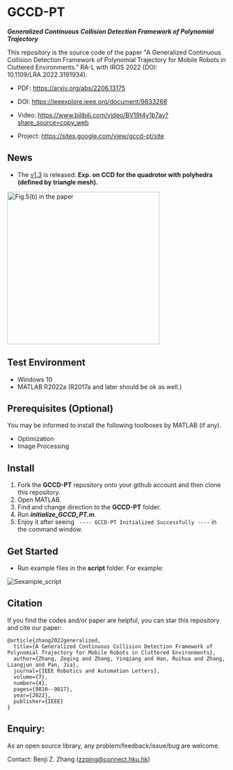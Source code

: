 # GCCD-PT
***Generalized Continuous Collision Detection Framework of Polynomial Trajectory***

This repository is the source code of the paper "A Generalized Continuous Collision Detection Framework of Polynomial Trajectory for Mobile Robots in Cluttered Environments." RA-L with IROS 2022 (DOI: 10.1109/LRA.2022.3191934).

* PDF: https://arxiv.org/abs/2206.13175

* DOI: https://ieeexplore.ieee.org/document/9833268

* Video: https://www.bilibili.com/video/BV19t4y1b7av?share_source=copy_web

* Project: https://sites.google.com/view/gccd-pt/site

## News
* The [v1.3](https://github.com/Benjizhang/GCCD-PT/releases) is released: 
**Exp. on CCD for the quadrotor with polyhedra (defined by triangle mesh).**
<img width="350" height="350" alt="Fig.5(b) in the paper" src="https://user-images.githubusercontent.com/20884450/215252290-c95da57b-38be-4d9b-95a8-426683489f2b.png"/>


## Test Environment
* Windows 10
* MATLAB R2022a (R2017a and later should be ok as well.)

## Prerequisites (Optional)
You may be informed to install the following toolboxes by MATLAB (if any).
* Optimization
* Image Processing

## Install
1. Fork the **GCCD-PT** repository onto your github account and then clone this repository.
2. Open MATLAB.
3. Find and change direction to the **GCCD-PT** folder.
4. Run ***initialize_GCCD_PT.m***.
5. Enjoy it after seeing `` ---- GCCD-PT Initialized Successfully ----`` in the command window.

## Get Started
* Run example files in the **script** folder. For example:

![Sexample_script](https://user-images.githubusercontent.com/20884450/215252763-c94d7fa9-d743-4ee0-bc31-df50866e88e1.png)

## Citation
If you find the codes and/or paper are helpful, you can star this repository and cite our paper:

```
@article{zhang2022generalized,
  title={A Generalized Continuous Collision Detection Framework of Polynomial Trajectory for Mobile Robots in Cluttered Environments},
  author={Zhang, Zeqing and Zhang, Yinqiang and Han, Ruihua and Zhang, Liangjun and Pan, Jia},
  journal={IEEE Robotics and Automation Letters},
  volume={7},
  number={4},
  pages={9810--9817},
  year={2022},
  publisher={IEEE}
}
```

## Enquiry:
As an open source library, any problem/feedback/issue/bug are welcome.

Contact: Benji Z. Zhang (zzqing@connect.hku.hk)


